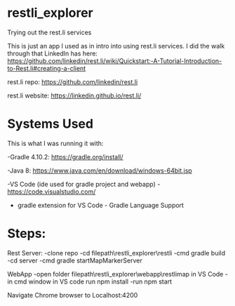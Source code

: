 # restli_explorer
Trying out the rest.li services

This is just an app I used as in intro into using rest.li services.  I did the walk through that LinkedIn has here:  https://github.com/linkedin/rest.li/wiki/Quickstart:-A-Tutorial-Introduction-to-Rest.li#creating-a-client

rest.li repo: https://github.com/linkedin/rest.li

rest.li website: https://linkedin.github.io/rest.li/

# Systems Used
This is what I was running it with:

-Gradle 4.10.2: https://gradle.org/install/

-Java 8: https://www.java.com/en/download/windows-64bit.jsp

-VS Code (ide used for gradle project and webapp) - https://code.visualstudio.com/

- gradle extension for VS Code - Gradle Language Support

# Steps:

Rest Server:
-clone repo
-cd filepath\restli_explorer\restli
-cmd gradle build
-cd server
-cmd gradle startMapMarkerServer

WebApp
-open folder filepath\restli_explorer\webapp\restlimap in VS Code
-in cmd window in VS code run npm install
-run npm start

Navigate Chrome browser to Localhost:4200



